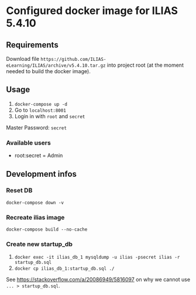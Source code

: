# Configured docker image for ILIAS 5.4.10

## Requirements

Download file `https://github.com/ILIAS-eLearning/ILIAS/archive/v5.4.10.tar.gz` into project root (at the moment needed to build the docker image).

## Usage

1. `docker-compose up -d`
2. Go to `localhost:8001`
3. Login in with `root` and `secret`

Master Password: `secret`

### Available users
- root:secret = Admin

## Development infos

### Reset DB
`docker-compose down -v`

### Recreate ilias image
`docker-compose build --no-cache`

### Create new startup_db
1. `docker exec -it ilias_db_1 mysqldump -u ilias -psecret ilias -r startup_db.sql`
2. `docker cp ilias_db_1:startup_db.sql ./`

See https://stackoverflow.com/a/20086949/5816097 on why we cannot use `... > startup_db.sql`.
